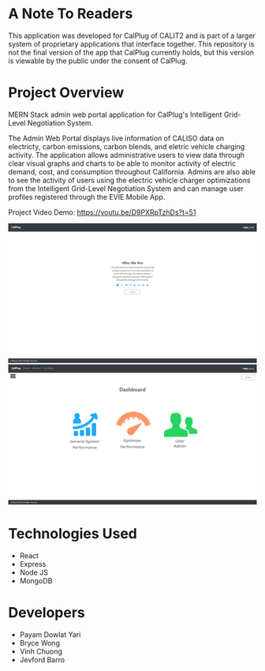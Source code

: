 # A Note To Readers

This application was developed for CalPlug of CALIT2 and is part of a larger system of proprietary applications that interface together.  This repository is not the final version of the app that CalPlug currently holds, but this version is viewable by the public under the consent of CalPlug.

# Project Overview

MERN Stack admin web portal application for CalPlug's Intelligent Grid-Level Negotiation System.

The Admin Web Portal displays live information of CALISO data on electricty, carbon emissions, carbon blends, and eletric vehicle charging activity.  The application allows administrative users to view data through clear visual graphs and charts to be able to monitor activity of electric demand, cost, and consumption throughout California.  Admins are also able to see the activity of users using the electric vehicle charger optimizations from the Intelligent Grid-Level Negotiation System and can manage user profiles registered through the EVIE Mobile App.

Project Video Demo: https://youtu.be/D9PXRpTzhDs?t=51

<img src="awplandingpage.png" width="850px">
<img src="awpdash.png" width="850px">

# Technologies Used

- React 
- Express
- Node JS
- MongoDB

# Developers

- Payam Dowlat Yari
- Bryce Wong
- Vinh Chuong
- Jevford Barro
